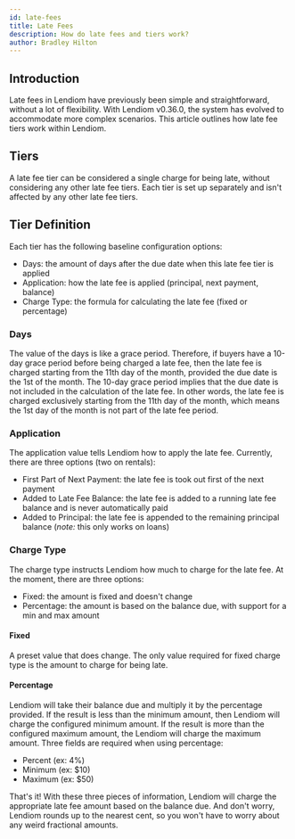 ```yaml
---
id: late-fees
title: Late Fees
description: How do late fees and tiers work?
author: Bradley Hilton
---
```


## Introduction
Late fees in Lendiom have previously been simple and straightforward, without a lot of flexibility. With Lendiom v0.36.0, the system has evolved to accommodate more complex scenarios. This article outlines how late fee tiers work within Lendiom.

## Tiers
A late fee tier can be considered a single charge for being late, without considering any other late fee tiers. Each tier is set up separately and isn't affected by any other late fee tiers.

## Tier Definition
Each tier has the following baseline configuration options:

* Days: the amount of days after the due date when this late fee tier is applied
* Application: how the late fee is applied (principal, next payment, balance)
* Charge Type: the formula for calculating the late fee (fixed or percentage)

### Days
The value of the days is like a grace period. Therefore, if buyers have a 10-day grace period before being charged a late fee, then the late fee is charged starting from the 11th day of the month, provided the due date is the 1st of the month. The 10-day grace period implies that the due date is not included in the calculation of the late fee. In other words, the late fee is charged exclusively starting from the 11th day of the month, which means the 1st day of the month is not part of the late fee period.

### Application
The application value tells Lendiom how to apply the late fee. Currently, there are three options (two on rentals):

* First Part of Next Payment: the late fee is took out first of the next payment
* Added to Late Fee Balance: the late fee is added to a running late fee balance and is never automatically paid
* Added to Principal: the late fee is appended to the remaining principal balance (*note:* this only works on loans)

### Charge Type
The charge type instructs Lendiom how much to charge for the late fee. At the moment, there are three options:

* Fixed: the amount is fixed and doesn't change
* Percentage: the amount is based on the balance due, with support for a min and max amount

#### Fixed
A preset value that does change. The only value required for fixed charge type is the amount to charge for being late.

#### Percentage
Lendiom will take their balance due and multiply it by the percentage provided. If the result is less than the minimum amount, then Lendiom will charge the configured minimum amount. If the result is more than the configured maximum amount, the Lendiom will charge the maximum amount. Three fields are required when using percentage:

* Percent (ex: 4%)
* Minimum (ex: $10)
* Maximum (ex: $50)

That's it! With these three pieces of information, Lendiom will charge the appropriate late fee amount based on the balance due. And don't worry, Lendiom rounds up to the nearest cent, so you won't have to worry about any weird fractional amounts.
